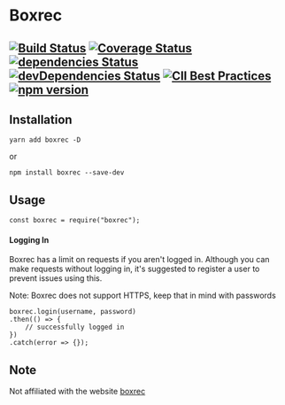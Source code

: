 # Boxrec 
[![Build Status](https://travis-ci.org/boxing/boxrec.svg?branch=master)](https://travis-ci.org/boxing/boxrec) [![Coverage Status](https://coveralls.io/repos/github/boxing/boxrec/badge.svg?branch=master)](https://coveralls.io/github/boxing/boxrec?branch=master) [![dependencies Status](https://david-dm.org/boxing/boxrec/status.svg)](https://david-dm.org/boxing/boxrec) [![devDependencies Status](https://david-dm.org/boxing/boxrec/dev-status.svg)](https://david-dm.org/boxing/boxrec?type=dev) [![CII Best Practices](https://bestpractices.coreinfrastructure.org/projects/1643/badge)](https://bestpractices.coreinfrastructure.org/projects/1643) [![npm version](https://badge.fury.io/js/boxrec.svg)](https://badge.fury.io/js/boxrec)
---
## Installation
`yarn add boxrec -D`

or

`npm install boxrec --save-dev`

## Usage
`
const boxrec = require("boxrec");
`

#### Logging In

Boxrec has a limit on requests if you aren't logged in.
Although you can make requests without logging in, it's suggested to register a user to prevent issues using this.

Note: Boxrec does not support HTTPS, keep that in mind with passwords

```
boxrec.login(username, password)
.then(() => {
    // successfully logged in
})
.catch(error => {});
```

## Note
Not affiliated with the website [boxrec](http://www.boxrec.com)
